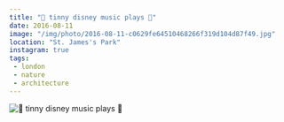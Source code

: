 ```yaml
---
title: "🍃 tinny disney music plays 🍃"
date: 2016-08-11
image: "/img/photo/2016-08-11-c0629fe64510468266f319d104d87f49.jpg"
location: "St. James's Park"
instagram: true
tags:
 - london
 - nature
 - architecture
---
```


![🍃 tinny disney music plays 🍃](/img/photo/2016-08-11-c0629fe64510468266f319d104d87f49.jpg)
